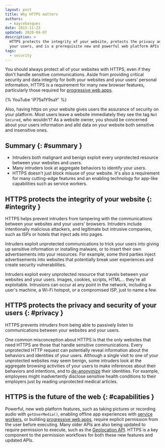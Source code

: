 ```yaml
---
layout: post
title: Why HTTPS matters
authors:
  - kaycebasques
date: 2015-11-23
updated: 2020-04-07
description: >
  HTTPS protects the integrity of your website, protects the privacy and security of
  your users, and is a prerequisite new and powerful web platform APIs.
tags:
  - security
---
```


You should always protect all of your websites with HTTPS, even if they don't
handle sensitive communications. Aside from providing critical security and data
integrity for both your websites and your users' personal information, HTTPS is
a requirement for many new browser features, particularly those required for
[progressive web apps][pwa].

{% YouTube 'iP75a1Y9saY' %}

Also, having https on your website gives users the assurance of security on your 
platform. Most users leave a website immediately they see the tag `Not Secured`, 
who wouldn't? As a website owner, you should be concerned about your users 
information and alld data on your website both sensitive and insensitive ones.


## Summary {: #summary }

* Intruders both malignant and benign exploit every unprotected resource between
  your websites and users.
* Many intruders look at aggregate behaviors to identify your users.
* HTTPS doesn't just block misuse of your website. It's also a requirement for
  many cutting-edge features and an enabling technology for app-like
  capabilities such as service workers.

## HTTPS protects the integrity of your website {: #integrity }

HTTPS helps prevent intruders from tampering with the communications
between your websites and your users' browsers. Intruders include
intentionally malicious attackers, and legitimate but intrusive companies,
such as ISPs or hotels that inject ads into pages.

Intruders exploit unprotected communications to trick your users into giving
up sensitive information or installing malware, or to insert their own
advertisements into your resources. For example, some third parties inject
advertisements into websites that potentially break user experiences and
create security vulnerabilities.

Intruders exploit every unprotected resource that travels between your
websites and your users. Images, cookies, scripts, HTML… they're all
exploitable. Intrusions can occur at any point in the network, including a
user's machine, a Wi-Fi hotspot, or a compromised ISP, just to name a few.

## HTTPS protects the privacy and security of your users {: #privacy }

HTTPS prevents intruders from being able to passively listen to communications
between your websites and your users.

One common misconception about HTTPS is that the only websites that need HTTPS
are those that handle sensitive communications. Every unprotected HTTP request
can potentially reveal information about the behaviors and identities of your
users. Although a single visit to one of your unprotected websites may seem
benign, some intruders look at the aggregate browsing activities of your users
to make inferences about their behaviors and intentions, and to [de-anonymize]
their identities. For example, employees might inadvertently disclose sensitive
health conditions to their employers just by reading unprotected medical
articles.

## HTTPS is the future of the web {: #capabilities }

Powerful, new web platform features, such as taking pictures or recording audio
with `getUserMedia()`, enabling offline app experiences with [service workers][sw], or
building [progressive web apps][pwa], require explicit permission from the user before
executing. Many older APIs are also being updated to require permission to
execute, such as  the [Geolocation API][geo]. HTTPS is a key component to the
permission workflows for both these new features and updated APIs.

[pwa]: /progressive-web-apps
[de-anonymize]: https://en.wikipedia.org/wiki/De-anonymization
[sw]: /service-workers-cache-storage/
[geo]: https://developer.mozilla.org/docs/Web/API/Geolocation/Using_geolocation
